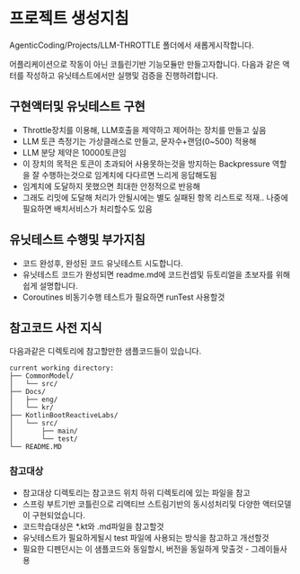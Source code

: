 
# 프로젝트 생성지침

AgenticCoding/Projects/LLM-THROTTLE 폴더에서 새롭게시작합니다.

어플리케이션으로 작동이 아닌 코틀린기반 기능모듈만 만들고자합니다.
다음과 같은 액터를 작성하고 유닛테스트에서만 실행및 검증을 진행하려합니다.

## 구현액터및 유닛테스트 구현
- Throttle장치를 이용해, LLM호출을 제약하고 제어하는 장치를 만들고 싶음
- LLM 토큰 측정기는 가상클래스로 만들고, 문자수+랜덤(0~500) 적용해
- LLM 분당 제약은 10000토큰임
- 이 장치의 목적은 토큰이 초과되어 사용못하는것을 방지하는 Backpressure 역할을 잘 수행하는것으로 임계치에 다다르면 느리게 응답해도됨
- 임계치에 도달하지 못했으면 최대한 안정적으로 반응해
- 그래도 리밋에 도달해 처리가 안될시에는 별도 실패된 항목 리스트로 적재.. 나중에 필요하면 배치서비스가 처리할수도 있음

## 유닛테스트 수행및 부가지침
- 코드 완성후, 완성된 코드 유닛테스트 시도합니다.
- 유닛테스트 코드가 완성되면 readme.md에 코드컨셉및 듀토리얼을 초보자를 위해 쉽게 설명합니다.
- Coroutines 비동기수행 테스트가 필요하면 runTest 사용할것

## 참고코드 사전 지식

다음과같은 디렉토리에 참고할만한 샘플코드들이 있습니다.

```
current working directory:
├── CommonModel/
│   └── src/
├── Docs/
│   ├── eng/
│   └── kr/
├── KotlinBootReactiveLabs/
│   └── src/
│       ├── main/
│       └── test/
└── README.MD
```

### 참고대상
- 참고대상 디렉토리는 참고코드 위치 하위 디렉토리에 있는 파일을 참고
- 스프링 부트기반 코틀린으로 리액티브 스트림기반의 동시성처리및 다양한 액터모델이 구현되었습니다.
- 코드학습대상은 *.kt와 .md파일을 참고할것
- 유닛테스트가 필요하게될시 test 파일에 사용되는 방식을 참고하고 개선할것
- 필요한 디펜던시는 이 샘플코드와 동일할시, 버전을 동일하게 맞출것 - 그레이들사용